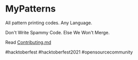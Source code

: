 # MyPatterns
All pattern printing codes. Any Language.

Don't Write Spammy Code. Else We Won't Merge.

Read [Contributing.md](https://github.com/aviraw/MyPatterns/blob/main/CONTRIBUTING.md)

#hacktoberfest
#hacktoberfest2021
#opensourcecommunity
